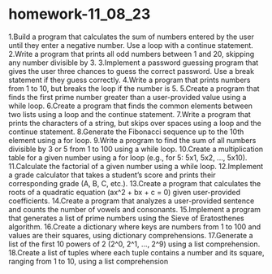 # homework-11_08_23


1.Build a program that calculates the sum of numbers entered by the user until they enter a negative number. Use a loop with a continue statement.
2.Write a program that prints all odd numbers between 1 and 20, skipping any number divisible by 3.
3.Implement a password guessing program that gives the user three chances to guess the correct password. Use a break statement if they guess correctly.
4.Write a program that prints numbers from 1 to 10, but breaks the loop if the number is 5.
5.Create a program that finds the first prime number greater than a user-provided value using a while loop.
6.Create a program that finds the common elements between two lists using a loop and the continue statement.
7.Write a program that prints the characters of a string, but skips over spaces using a loop and the continue statement.
8.Generate the Fibonacci sequence up to the 10th element using a for loop.
9.Write a program to find the sum of all numbers divisible by 3 or 5 from 1 to 100 using a while loop.
10.Create a multiplication table for a given number using a for loop (e.g., for 5: 5x1, 5x2, ..., 5x10).
11.Calculate the factorial of a given number using a while loop.
12.Implement a grade calculator that takes a student’s score and prints their corresponding grade (A, B, C, etc.).
13.Create a program that calculates the roots of a quadratic equation (ax^2 + bx + c = 0) given user-provided coefficients.
14.Create a program that analyzes a user-provided sentence and counts the number of vowels and consonants.
15.Implement a program that generates a list of prime numbers using the Sieve of Eratosthenes algorithm.
16.Create a dictionary where keys are numbers from 1 to 100 and values are their squares, using dictionary comprehensions.
17.Generate a list of the first 10 powers of 2 (2^0, 2^1, ..., 2^9) using a list comprehension.
18.Create a list of tuples where each tuple contains a number and its square, ranging from 1 to 10, using a list comprehension
